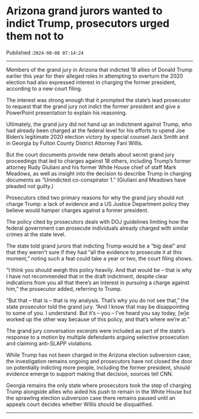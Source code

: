 # Arizona grand jurors wanted to indict Trump, prosecutors urged them not to

Published :`2024-08-08 07:14:24`

---

Members of the grand jury in Arizona that indicted 18 allies of Donald Trump earlier this year for their alleged roles in attempting to overturn the 2020 election had also expressed interest in charging the former president, according to a new court filing.

The interest was strong enough that it prompted the state’s lead prosecutor to request that the grand jury not indict the former president and give a PowerPoint presentation to explain his reasoning.

Ultimately, the grand jury did not hand up an indictment against Trump, who had already been charged at the federal level for his efforts to upend Joe Biden’s legitimate 2020 election victory by special counsel Jack Smith and in Georgia by Fulton County District Attorney Fani Willis.

But the court documents provide new details about secret grand jury proceedings that led to charges against 18 others, including Trump’s former attorney Rudy Giuliani and his former White House chief of staff Mark Meadows, as well as insight into the decision to describe Trump in charging documents as “Unindicted co-conspirator 1.” (Giuliani and Meadows have pleaded not guilty.)

Prosecutors cited two primary reasons for why the grand jury should not charge Trump: a lack of evidence and a US Justice Department policy they believe would hamper charges against a former president.

The policy cited by prosecutors deals with DOJ guidelines limiting how the federal government can prosecute individuals already charged with similar crimes at the state level.

The state told grand jurors that indicting Trump would be a “big deal” and that they weren’t sure if they had “all the evidence to prosecute it at this moment,” noting such a feat could take a year or two, the court filing shows.

“I think you should weigh this policy heavily. And that would be – that is why I have not recommended that in the draft indictment, despite clear indications from you all that there’s an interest in pursuing a charge against him,” the prosecutor added, referring to Trump.

“But that – that is – that is my analysis. That’s why you do not see that,” the state prosecutor told the grand jury. “And I know that may be disappointing to some of you. I understand. But it’s – you – I’ve heard you say today, [w]e worked up the other way because of this policy, and that’s where we’re at.”

The grand jury conversation excerpts were included as part of the state’s response to a motion by multiple defendants arguing selective prosecution and claiming anti-SLAPP violations.

While Trump has not been charged in the Arizona election subversion case, the investigation remains ongoing and prosecutors have not closed the door on potentially indicting more people, including the former president, should evidence emerge to support making that decision, sources tell CNN.

Georgia remains the only state where prosecutors took the step of charging Trump alongside allies who aided his push to remain in the White House but the sprawling election subversion case there remains paused until an appeals court decides whether Willis should be disqualified.

---

